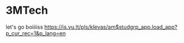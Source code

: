 # 3MTech

let's go boiiiiss
https://is.vu.lt/pls/klevas/am$studgrp_app.load_app?p_cur_rec=1&p_lang=en
